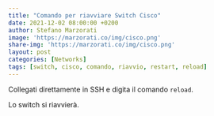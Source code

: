 ```yaml
---
title: "Comando per riavviare Switch Cisco"
date: 2021-12-02 08:00:00 +0200
author: Stefano Marzorati
image: 'https://marzorati.co/img/cisco.png'
share-img: 'https://marzorati.co/img/cisco.png'
layout: post
categories: [Networks]
tags: [switch, cisco, comando, riavvio, restart, reload]
---
```

Collegati direttamente in SSH e digita il comando <code>reload</code>.   

Lo switch si riavvierà.